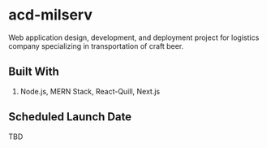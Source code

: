 # acd-milserv

Web application design, development, and deployment project for logistics company specializing in transportation of craft beer.   

## Built With
1. Node.js, MERN Stack, React-Quill, Next.js

## Scheduled Launch Date
TBD
